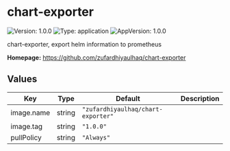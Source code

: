 # chart-exporter

![Version: 1.0.0](https://img.shields.io/badge/Version-1.0.0-informational?style=flat-square) ![Type: application](https://img.shields.io/badge/Type-application-informational?style=flat-square) ![AppVersion: 1.0.0](https://img.shields.io/badge/AppVersion-1.0.0-informational?style=flat-square)

chart-exporter, export helm information to prometheus

**Homepage:** <https://github.com/zufardhiyaulhaq/chart-exporter>

## Values

| Key | Type | Default | Description |
|-----|------|---------|-------------|
| image.name | string | `"zufardhiyaulhaq/chart-exporter"` |  |
| image.tag | string | `"1.0.0"` |  |
| pullPolicy | string | `"Always"` |  |

